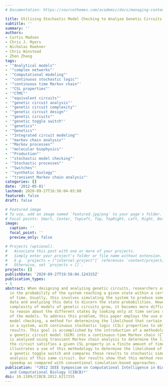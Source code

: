 ```yaml
---
# Documentation: https://sourcethemes.com/academic/docs/managing-content/

title: Utilizing Stochastic Model Checking to Analyze Genetic Circuits
subtitle: ''
summary: ''
authors:
- Curtis Madsen
- Chris J. Myers
- Nicholas Roehner
- Chris Winstead
- Zhen Zhang
tags:
- '"Analytical models"'
- '"complex networks"'
- '"Computational modeling"'
- '"continuous stochastic logic"'
- '"continuous time Markov chain"'
- '"CSL properties"'
- '"CTMC"'
- '"equivalent circuits"'
- '"genetic circuit analysis"'
- '"genetic circuit complexity"'
- '"genetic circuit design"'
- '"genetic circuits"'
- '"genetic toggle switch"'
- '"genetics"'
- '"Genetics"'
- '"Integrated circuit modeling"'
- '"markov chain analysis"'
- '"Markov processes"'
- '"molecular biophysics"'
- '"Production"'
- '"stochastic model checking"'
- '"Stochastic processes"'
- '"Switches"'
- '"synthetic biology"'
- '"transient Markov chain analysis"'
categories: []
date: '2012-05-01'
lastmod: 2020-09-27T16:56:04-03:00
featured: false
draft: false

# Featured image
# To use, add an image named `featured.jpg/png` to your page's folder.
# Focal points: Smart, Center, TopLeft, Top, TopRight, Left, Right, BottomLeft, Bottom, BottomRight.
image:
  caption: ''
  focal_point: ''
  preview_only: false

# Projects (optional).
#   Associate this post with one or more of your projects.
#   Simply enter your project's folder or file name without extension.
#   E.g. `projects = ["internal-project"]` references `content/project/deep-learning/index.md`.
#   Otherwise, set `projects = []`.
projects: []
publishDate: '2020-09-27T19:56:04.124315Z'
publication_types:
- 1
abstract: When designing and analyzing genetic circuits, researchers are often interested
  in the probability of the system reaching a given state within a certain amount
  of time. Usually, this involves simulating the system to produce some time series
  data and analyzing this data to discern the state probabilities. However, as the
  complexity of models of genetic circuits grow, it becomes more difficult for researchers
  to reason about the different states by looking only at time series simulation results
  of the models. To address this problem, this paper employs the use of stochastic
  model checking, a method for determining the likelihood that certain events occur
  in a system, with continuous stochastic logic (CSL) properties to obtain similar
  results. This goal is accomplished by the introduction of a methodology for converting
  a genetic circuit model (GCM) into a continuous-time Markov chain (CTMC). This CTMC
  is analyzed using transient Markov chain analysis to determine the likelihood that
  the circuit satisfies a given CSL property in a finite amount of time. This paper
  illustrates a use of this methodology to determine the likelihood of failure in
  a genetic toggle switch and compares these results to stochastic simulation-based
  analysis of this same circuit. Our results show that this method results in a substantial
  speedup as compared with conventional simulation-based approaches.
publication: '*2012 IEEE Symposium on Computational Intelligence in Bioinformatics
  and Computational Biology (CIBCB)*'
doi: 10.1109/CIBCB.2012.6217255
---
```

